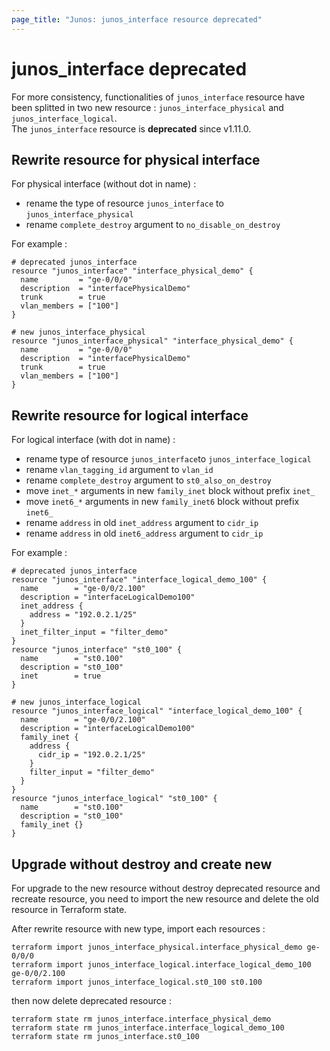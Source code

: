 ```yaml
---
page_title: "Junos: junos_interface resource deprecated"
---
```


# junos_interface deprecated

For more consistency, functionalities of `junos_interface` resource have been splitted in two new
resource : `junos_interface_physical` and `junos_interface_logical`.  
The `junos_interface` resource is **deprecated** since v1.11.0.

## Rewrite resource for physical interface

For physical interface (without dot in name) :

- rename the type of resource `junos_interface` to `junos_interface_physical`
- rename `complete_destroy` argument to `no_disable_on_destroy`

For example :

```hcl
# deprecated junos_interface
resource "junos_interface" "interface_physical_demo" {
  name         = "ge-0/0/0"
  description  = "interfacePhysicalDemo"
  trunk        = true
  vlan_members = ["100"]
}

# new junos_interface_physical
resource "junos_interface_physical" "interface_physical_demo" {
  name         = "ge-0/0/0"
  description  = "interfacePhysicalDemo"
  trunk        = true
  vlan_members = ["100"]
}
```

## Rewrite resource for logical interface

For logical interface (with dot in name) :

- rename type of resource `junos_interface`to `junos_interface_logical`
- rename `vlan_tagging_id` argument to `vlan_id`
- rename `complete_destroy` argument to `st0_also_on_destroy`
- move `inet_*` arguments in new `family_inet` block without prefix `inet_`
- move `inet6_*` arguments in new `family_inet6` block without prefix `inet6_`
- rename `address` in old `inet_address` argument to `cidr_ip`
- rename `address` in old `inet6_address` argument to `cidr_ip`

For example :

```hcl
# deprecated junos_interface 
resource "junos_interface" "interface_logical_demo_100" {
  name        = "ge-0/0/2.100"
  description = "interfaceLogicalDemo100"
  inet_address {
    address = "192.0.2.1/25"
  }
  inet_filter_input = "filter_demo"
}
resource "junos_interface" "st0_100" {
  name        = "st0.100"
  description = "st0_100"
  inet        = true
}

# new junos_interface_logical
resource "junos_interface_logical" "interface_logical_demo_100" {
  name        = "ge-0/0/2.100"
  description = "interfaceLogicalDemo100"
  family_inet {
    address {
      cidr_ip = "192.0.2.1/25"
    }
    filter_input = "filter_demo"
  }
}
resource "junos_interface_logical" "st0_100" {
  name        = "st0.100"
  description = "st0_100"
  family_inet {}
}
```

## Upgrade without destroy and create new

For upgrade to the new resource without destroy deprecated resource and recreate resource, you need
to import the new resource and delete the old resource in Terraform state.

After rewrite resource with new type, import each resources :

```shell
terraform import junos_interface_physical.interface_physical_demo ge-0/0/0
terraform import junos_interface_logical.interface_logical_demo_100 ge-0/0/2.100
terraform import junos_interface_logical.st0_100 st0.100
```

then now delete deprecated resource :

```shell
terraform state rm junos_interface.interface_physical_demo
terraform state rm junos_interface.interface_logical_demo_100
terraform state rm junos_interface.st0_100
```

